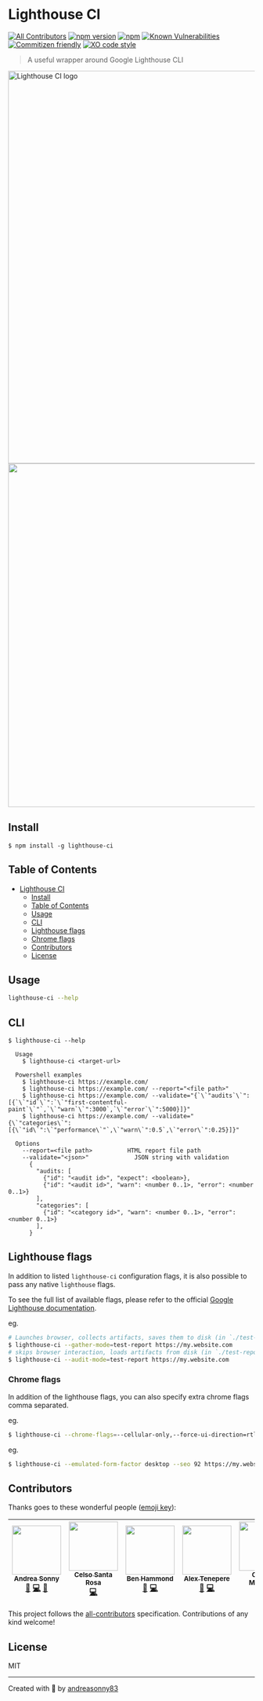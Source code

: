 # Lighthouse CI
[![All Contributors](https://img.shields.io/badge/all_contributors-6-orange.svg?style=flat-square)](#contributors)
[![npm version](https://badge.fury.io/js/lighthouse-ci.svg)](https://badge.fury.io/js/lighthouse-ci)
[![npm](https://img.shields.io/npm/dt/lighthouse-ci.svg)](https://www.npmjs.com/package/lighthouse-ci)
[![Known Vulnerabilities](https://snyk.io/test/github/andreasonny83/lighthouse-ci/badge.svg?targetFile=package.json)](https://snyk.io/test/github/andreasonny83/lighthouse-ci?targetFile=package.json)
[![Commitizen friendly](https://img.shields.io/badge/commitizen-friendly-brightgreen.svg)](http://commitizen.github.io/cz-cli/)
[![XO code style](https://img.shields.io/badge/code_style-XO-5ed9c7.svg)](https://github.com/xojs/xo)

> A useful wrapper around Google Lighthouse CLI

<img alt="Lighthouse CI logo" src="https://raw.githubusercontent.com/andreasonny83/lighthouse-ci/master/logo.png" width="800px">

<img src="https://raw.githubusercontent.com/andreasonny83/lighthouse-ci/master/lighthouse-cli.gif" width="700">

## Install

```
$ npm install -g lighthouse-ci
```

## Table of Contents

- [Lighthouse CI](#lighthouse-ci)
  - [Install](#install)
  - [Table of Contents](#table-of-contents)
  - [Usage](#usage)
  - [CLI](#cli)
  - [Lighthouse flags](#lighthouse-flags)
  - [Chrome flags](#chrome-flags)
  - [Contributors](#contributors)
  - [License](#license)

## Usage

```sh
lighthouse-ci --help
```

## CLI

```
$ lighthouse-ci --help

  Usage
    $ lighthouse-ci <target-url>

  Powershell examples
    $ lighthouse-ci https://example.com/
    $ lighthouse-ci https://example.com/ --report="<file path>"
    $ lighthouse-ci https://example.com/ --validate="{`\`"audits`\`":[{`\`"id`\`":`\`"first-contentful-paint`\`"`,`\`"warn`\`":3000`,`\`"error`\`":5000}]}"
    $ lighthouse-ci https://example.com/ --validate="{\`"categories\`":[{\`"id\`":\`"performance\`"`,\`"warn\`":0.5`,\`"error\`":0.25}]}"

  Options
    --report=<file path>          HTML report file path
    --validate="<json>"             JSON string with validation
      {
        "audits: [
          {"id": "<audit id>", "expect": <boolean>},
          {"id": "<audit id>", "warn": <number 0..1>, "error": <number 0..1>}
        ],
        "categories": [
          {"id": "<category id>", "warn": <number 0..1>, "error": <number 0..1>}
        ],
      }
```

## Lighthouse flags

In addition to listed `lighthouse-ci` configuration flags, it is also possible to pass any native `lighthouse` flags.

To see the full list of available flags, please refer to the official [Google Lighthouse documentation](https://github.com/GoogleChrome/lighthouse#cli-options).

eg.

```sh
# Launches browser, collects artifacts, saves them to disk (in `./test-report/`) and quits
$ lighthouse-ci --gather-mode=test-report https://my.website.com
# skips browser interaction, loads artifacts from disk (in `./test-report/`), runs audits on them, generates report
$ lighthouse-ci --audit-mode=test-report https://my.website.com
```

### Chrome flags

In addition of the lighthouse flags, you can also specify extra chrome flags
comma separated.

eg.

```sh
$ lighthouse-ci --chrome-flags=--cellular-only,--force-ui-direction=rtl https://my.website.com
```

eg.

```sh
$ lighthouse-ci --emulated-form-factor desktop --seo 92 https://my.website.com
```

## Contributors

Thanks goes to these wonderful people ([emoji key](https://github.com/kentcdodds/all-contributors#emoji-key)):

<!-- ALL-CONTRIBUTORS-LIST:START - Do not remove or modify this section -->
<!-- prettier-ignore -->
| [<img src="https://avatars0.githubusercontent.com/u/8806300?v=4" width="100px;"/><br /><sub><b>Andrea Sonny</b></sub>](https://about.me/andreasonny83)<br />[💬](#question-andreasonny83 "Answering Questions") [💻](https://github.com/andreasonny83/lighthouse-ci/commits?author=andreasonny83 "Code") [📖](https://github.com/andreasonny83/lighthouse-ci/commits?author=andreasonny83 "Documentation") | [<img src="https://avatars1.githubusercontent.com/u/1007970?v=4" width="100px;"/><br /><sub><b>Celso Santa Rosa</b></sub>](https://snap-ci.com)<br />[💻](https://github.com/andreasonny83/lighthouse-ci/commits?author=celsosantarosa "Code") | [<img src="https://avatars3.githubusercontent.com/u/3516389?v=4" width="100px;"/><br /><sub><b>Ben Hammond</b></sub>](https://github.com/BenAHammond)<br />[🐛](https://github.com/andreasonny83/lighthouse-ci/issues?q=author%3ABenAHammond "Bug reports") [💻](https://github.com/andreasonny83/lighthouse-ci/commits?author=BenAHammond "Code") | [<img src="https://avatars1.githubusercontent.com/u/12739106?v=4" width="100px;"/><br /><sub><b>Alex Tenepere</b></sub>](https://github.com/alexecus)<br />[🐛](https://github.com/andreasonny83/lighthouse-ci/issues?q=author%3Aalexecus "Bug reports") [💻](https://github.com/andreasonny83/lighthouse-ci/commits?author=alexecus "Code") | [<img src="https://avatars0.githubusercontent.com/u/23330646?v=4" width="100px;"/><br /><sub><b>Connor Markwell</b></sub>](https://github.com/9reeno)<br />[🐛](https://github.com/andreasonny83/lighthouse-ci/issues?q=author%3A9reeno "Bug reports") [💻](https://github.com/andreasonny83/lighthouse-ci/commits?author=9reeno "Code") | [<img src="https://avatars0.githubusercontent.com/u/8846301?v=4" width="100px;"/><br /><sub><b>Michael Griffiths</b></sub>](https://ikigeg.com)<br />[💻](https://github.com/andreasonny83/lighthouse-ci/commits?author=ikigeg "Code") |
| :---: | :---: | :---: | :---: | :---: | :---: |
<!-- ALL-CONTRIBUTORS-LIST:END -->

This project follows the [all-contributors](https://github.com/kentcdodds/all-contributors) specification. Contributions of any kind welcome!

## License

MIT

---

Created with 🦄 by [andreasonny83](https://about.me/andreasonny83)
